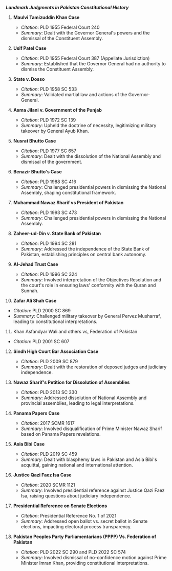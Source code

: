 ***Landmark Judgments in Pakistan Constitutional History***
1. **Maulvi Tamizuddin Khan Case**  
   - *Citation*: PLD 1955 Federal Court 240
   - *Summary*: Dealt with the Governor General's powers and the dismissal of the Constituent Assembly.

2. **Usif Patel Case**  
   - *Citation*: PLD 1955 Federal Court 387 (Appellate Jurisdiction)
   - *Summary*: Established that the Governor General had no authority to dismiss the Constituent Assembly.

3. **State v. Dosso**  
   - *Citation*: PLD 1958 SC 533
   - *Summary*: Validated martial law and actions of the Governor-General.

4. **Asma Jilani v. Government of the Punjab**  
   - *Citation*: PLD 1972 SC 139
   - *Summary*: Upheld the doctrine of necessity, legitimizing military takeover by General Ayub Khan.

5. **Nusrat Bhutto Case**  
   - *Citation*: PLD 1977 SC 657
   - *Summary*: Dealt with the dissolution of the National Assembly and dismissal of the government.

6. **Benazir Bhutto's Case**  
   - *Citation*: PLD 1988 SC 416
   - *Summary*: Challenged presidential powers in dismissing the National Assembly, shaping constitutional framework.

7. **Muhammad Nawaz Sharif vs President of Pakistan**
   - *Citation*: PLD 1993 SC 473
   - *Summary*: Challenged presidential powers in dismissing the National Assembly. 

8. **Zaheer-ud-Din v. State Bank of Pakistan**  
   - *Citation*: PLD 1994 SC 281
   - *Summary*: Addressed the independence of the State Bank of Pakistan, establishing principles on central bank autonomy.

9. **Al-Jehad Trust Case**  
   - *Citation*: PLD 1996 SC 324
   - *Summary*: Involved interpretation of the Objectives Resolution and the court's role in ensuring laws' conformity with the Quran and Sunnah.

10. **Zafar Ali Shah Case**  
   - *Citation*: PLD 2000 SC 869
   - *Summary*: Challenged military takeover by General Pervez Musharraf, leading to constitutional interpretations.

11. Khan Asfandyar Wali and others vs, Federation of Pakistan
   - *Citation*: PLD 2001 SC 607

12. **Sindh High Court Bar Association Case**  
    - *Citation*: PLD 2009 SC 879
    - *Summary*: Dealt with the restoration of deposed judges and judiciary independence.

13. **Nawaz Sharif's Petition for Dissolution of Assemblies**  
    - *Citation*: PLD 2013 SC 330
    - *Summary*: Addressed dissolution of National Assembly and provincial assemblies, leading to legal interpretations.

14. **Panama Papers Case**  
    - *Citation*: 2017 SCMR 1617
    - *Summary*: Involved disqualification of Prime Minister Nawaz Sharif based on Panama Papers revelations.

15. **Asia Bibi Case**  
    - *Citation*: PLD 2019 SC 459
    - *Summary*: Dealt with blasphemy laws in Pakistan and Asia Bibi's acquittal, gaining national and international attention.

16. **Justice Qazi Faez Isa Case**  
    - *Citation*: 2020 SCMR 1121
    - *Summary*: Involved presidential reference against Justice Qazi Faez Isa, raising questions about judiciary independence.

17. **Presidential Reference on Senate Elections**  
    - *Citation*: Presidential Reference No. 1 of 2021 
    - *Summary*: Addressed open ballot vs. secret ballot in Senate elections, impacting electoral process transparency.

18. **Pakistan Peoples Party Parliamentarians (PPPP) Vs. Federation of Pakistan**  
    - *Citation*: PLD 2022 SC 290 and PLD 2022 SC 574
    - *Summary*: Involved dismissal of no-confidence motion against Prime Minister Imran Khan, providing constitutional interpretations.
